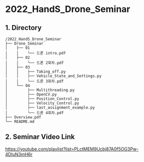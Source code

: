# 2022_HandS_Drone_Seminar

## 1. Directory
    /2022_HandS_Drone_Seminar
    ├── Drone_Seminar
    │    ├── 01
    │    │    └── 드론 intro.pdf
    │    ├── 02
    │    │    └── 드론 2회차.pdf
    │    ├── 03 
    │    │    ├── Taking_off.py
    │    │    ├── Vehicle_State_and_Settings.py
    │    │    └── 드론 3회차.pdf
    │    └── 04
    │         ├── Multithreading.py
    │         ├── OpenCV.py
    │         ├── Position_Control.py
    │         ├── Velocity_Control.py
    │         ├── last_assignment_example.py
    │         └── 드론 4회차.pdf 
    ├── Overview.pdf
    └── README.md
    
## 2. Seminar Video Link
https://youtube.com/playlist?list=PLctMEM9Ucbj87A0f5OG3Pw-4DIuN3mH6r
